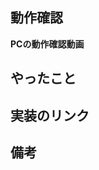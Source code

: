 ## 動作確認

<!-- PCで動かした場合の動作確人を動画で貼る or 見た目のみの作成で機能が必要ない場合は画像でOK -->
**PCの動作確認動画**

## やったこと


## 実装のリンク
    

## 備考

<!-- なければ、書かなくても良い。相談事項があれば、ここに書く。-->
